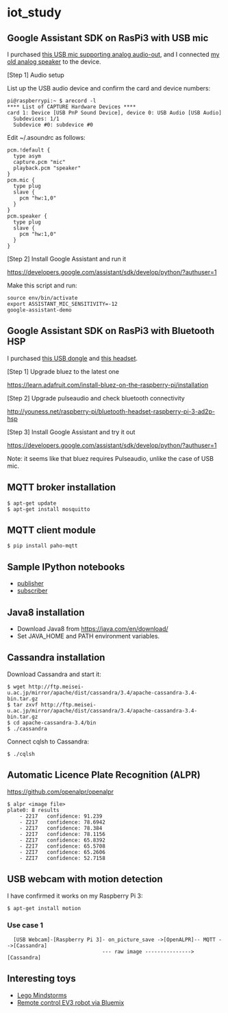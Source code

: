 # iot_study

## Google Assistant SDK on RasPi3 with USB mic

I purchased [this USB mic supporting analog audio-out](http://buffalo.jp/product/multimedia/headset/bshsm05bk/), and I connected [my old analog speaker](https://www.bhphotovideo.com/c/product/456867-REG/JBL_JBLRADMICBLK_Radial_Micro_iPod_Dock.html) to the device.

[Step 1] Audio setup

List up the USB audio device and confirm the card and device numbers:
```
pi@raspberrypi:~ $ arecord -l
**** List of CAPTURE Hardware Devices ****
card 1: Device [USB PnP Sound Device], device 0: USB Audio [USB Audio]
  Subdevices: 1/1
  Subdevice #0: subdevice #0
```

Edit ~/.asoundrc as follows:
```
pcm.!default {
  type asym
  capture.pcm "mic"
  playback.pcm "speaker"
}
pcm.mic {
  type plug
  slave {
    pcm "hw:1,0"
  }
}
pcm.speaker {
  type plug
  slave {
    pcm "hw:1,0"
  }
}
```

[Step 2] Install Google Assistant and run it

https://developers.google.com/assistant/sdk/develop/python/?authuser=1

Make this script and run:
```
source env/bin/activate
export ASSISTANT_MIC_SENSITIVITY=-12
google-assistant-demo
```

## Google Assistant SDK on RasPi3 with Bluetooth HSP

I purchased [this USB dongle](http://www2.elecom.co.jp/products/LBT-UAN05C2.html) and [this headset](http://www2.elecom.co.jp/products/LBT-HS20MPCRD.html).

[Step 1] Upgrade bluez to the latest one

https://learn.adafruit.com/install-bluez-on-the-raspberry-pi/installation

[Step 2] Upgrade pulseaudio and check bluetooth connectivity

http://youness.net/raspberry-pi/bluetooth-headset-raspberry-pi-3-ad2p-hsp

[Step 3] Install Google Assistant and try it out

https://developers.google.com/assistant/sdk/develop/python/?authuser=1

Note: it seems like that bluez requires Pulseaudio, unlike the case of USB mic.

## MQTT broker installation
```
$ apt-get update
$ apt-get install mosquitto
```
## MQTT client module
```
$ pip install paho-mqtt
```
## Sample IPython notebooks

- [publisher](./ipynb/publisher.ipynb)
- [subscriber](./ipynb/subscriber.ipynb)

## Java8 installation

- Download Java8 from https://java.com/en/download/
- Set JAVA_HOME and PATH environment variables.

## Cassandra installation

Download Cassandra and start it: 
```
$ wget http://ftp.meisei-u.ac.jp/mirror/apache/dist/cassandra/3.4/apache-cassandra-3.4-bin.tar.gz 
$ tar zxvf http://ftp.meisei-u.ac.jp/mirror/apache/dist/cassandra/3.4/apache-cassandra-3.4-bin.tar.gz
$ cd apache-cassandra-3.4/bin
$ ./cassandra

```

Connect cqlsh to Cassandra:
```
$ ./cqlsh
```

## Automatic Licence Plate Recognition (ALPR)

https://github.com/openalpr/openalpr

```
$ alpr <image file>
plate0: 8 results
    - 2217	 confidence: 91.239
    - Z217	 confidence: 78.6942
    - 2Z17	 confidence: 78.384
    - 22I7	 confidence: 78.1156
    - ZZ17	 confidence: 65.8392
    - Z2I7	 confidence: 65.5708
    - 2ZI7	 confidence: 65.2606
    - ZZI7	 confidence: 52.7158
```

## USB webcam with motion detection

I have confirmed it works on my Raspberry Pi 3:
```
$ apt-get install motion
```

### Use case 1

```
  [USB Webcam]-[Raspberry Pi 3]- on_picture_save ->[OpenALPR]-- MQTT -->[Cassandra] 
                               --- raw image ---------------> [Cassandra]
```

## Interesting toys

- [Lego Mindstorms](http://www.lego.com/mindstorms/)
- [Remote control EV3 robot via Bluemix](https://developer.ibm.com/bluemix/2015/01/19/remote-control-ev3-robot-via-ibm-bluemix-iot/)
